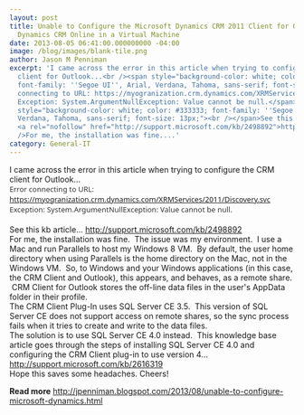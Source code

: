 ```yaml
---
layout: post
title: Unable to Configure the Microsoft Dynamics CRM 2011 Client for Outlook against
  Dynamics CRM Online in a Virtual Machine
date: 2013-08-05 06:41:00.000000000 -04:00
image: /blog/images/blank-tile.png
author: Jason M Penniman
excerpt: 'I came across the error in this article when trying to configure the CRM
  client for Outlook...<br /><span style="background-color: white; color: #333333;
  font-family: ''Segoe UI'', Arial, Verdana, Tahoma, sans-serif; font-size: 13px;">Error
  connecting to URL: https://myogranization.crm.dynamics.com/XRMServices/2011/Discovery.svc
  Exception: System.ArgumentNullException: Value cannot be null.</span><br /><span
  style="background-color: white; color: #333333; font-family: ''Segoe UI'', Arial,
  Verdana, Tahoma, sans-serif; font-size: 13px;"><br /></span>See this kb article...
  <a rel="nofollow" href="http://support.microsoft.com/kb/2498892">http://support.microsoft.com/kb/2498892</a><br
  />For me, the installation was fine....'
category: General-IT
---
```

I came across the error in this article when trying to configure the CRM client for Outlook...<br /><span style="background-color: white; color: #333333; font-family: 'Segoe UI', Arial, Verdana, Tahoma, sans-serif; font-size: 13px;">Error connecting to URL: https://myogranization.crm.dynamics.com/XRMServices/2011/Discovery.svc Exception: System.ArgumentNullException: Value cannot be null.</span><br /><span style="background-color: white; color: #333333; font-family: 'Segoe UI', Arial, Verdana, Tahoma, sans-serif; font-size: 13px;"><br /></span>See this kb article... <a rel="nofollow" href="http://support.microsoft.com/kb/2498892">http://support.microsoft.com/kb/2498892</a><br />For me, the installation was fine. &nbsp;The issue was my environment. &nbsp;I use a Mac and run Parallels to host my Windows 8 VM. &nbsp;By default, the user home directory when using Parallels is the home directory on the Mac, not in the Windows VM. &nbsp;So, to Windows and your Windows applications (in this case, the CRM Client and Outlook), this appears, and behaves, as a remote share. &nbsp;CRM Client for Outlook stores the off-line data files in the user's AppData folder in their profile.<br />The CRM Client Plug-In uses SQL Server CE 3.5. &nbsp;This version of SQL Server CE does not support access on remote shares, so the sync process fails when it tries to create and write to the data files.<br />The solution is to use SQL Server CE 4.0 instead. &nbsp;This knowledge base article goes through the steps of installing SQL Server CE 4.0 and configuring the CRM Client plug-in to use version 4...<br /><a rel="nofollow" href="http://support.microsoft.com/kb/2616319">http://support.microsoft.com/kb/2616319</a><br />Hope this saves some headaches. Cheers!<p><strong>Read more</strong>&nbsp;<a class="rssreadon" rel="external" title="Unable to Configure the Microsoft Dynamics CRM 201" href="http://jpenniman.blogspot.com/2013/08/unable-to-configure-microsoft-dynamics.html" >http://jpenniman.blogspot.com/2013/08/unable-to-configure-microsoft-dynamics.html</a></p>
